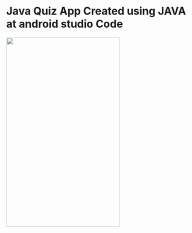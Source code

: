 # Java Quiz App Created using JAVA at android studio Code

<img src="https://user-images.githubusercontent.com/94870982/195631863-73a23682-2eb8-4886-9abd-66e43853f272.png"  width="300" height="500" align="left"/>
